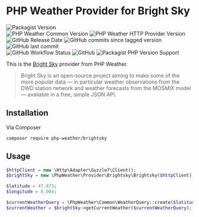 # PHP Weather Provider for Bright Sky

![Packagist Version](https://img.shields.io/packagist/v/php-weather/brightsky)  
![PHP Weather Common Version](https://img.shields.io/badge/phpweather--core-0.4.*-brightgreen)
![PHP Weather HTTP Provider Version](https://img.shields.io/badge/phpweather--http--provider-0.5.*-brightgreen)  
![GitHub Release Date](https://img.shields.io/github/release-date/php-weather/brightsky)
![GitHub commits since tagged version](https://img.shields.io/github/commits-since/php-weather/brightsky/0.5.0)
![GitHub last commit](https://img.shields.io/github/last-commit/php-weather/brightsky)  
![GitHub Workflow Status](https://img.shields.io/github/actions/workflow/status/php-weather/brightsky/php.yml?branch=main)
![GitHub](https://img.shields.io/github/license/php-weather/brightsky)
![Packagist PHP Version Support](https://img.shields.io/packagist/php-v/php-weather/brightsky)

This is the [Bright Sky](https://brightsky.dev/) provider from PHP Weather.

> Bright Sky is an open-source project aiming to make some of the more popular data — in particular weather observations from the DWD station network and weather forecasts from the MOSMIX model — available in a free, simple JSON API.

## Installation

Via Composer

```shell
composer require php-weather/brightsky
```

## Usage

```php
$httpClient = new \Http\Adapter\Guzzle7\Client();
$brightSky = new \PhpWeather\Provider\Brightsky\Brightsky($httpClient);

$latitude = 47.873;
$longitude = 8.004;

$currentWeatherQuery = \PhpWeather\Common\WeatherQuery::create($latitude, $longitude);
$currentWeather = $brightSky->getCurrentWeather($currentWeatherQuery);
```